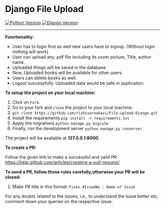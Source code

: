 # Django File Upload

[![Python Version](https://img.shields.io/badge/python-3.7-brightgreen.svg)](https://python.org)
[![Django Version](https://img.shields.io/badge/django-2.1-brightgreen.svg)](https://djangoproject.com)

-----------------------------------------------------------------------------------------------------------------
**Functionality:**
* User has to login first as well new users have to signup. (Without login nothing will work)
* User can upload any .pdf file including its cover picture, Title, author name.
* Uploaded things will be saved in the database.
* Now, Uploaded books will be available for other users.
* Users can delete books as well.
* Logout successfully. Uploaded data would be safe in application.



**To setup the project on your local machine:**

1. Click on `Fork`.
2. Go to your fork and `clone` the project to your local machine.
3. `git clone https://github.com/rishivarnakavi/File-upload-Django.git`
4. Install the requirements `pip install -r requirements.txt`
5. Apply the migrations `python manage.py migrate`
6. Finally, run the development server `python manage.py runserver`

The project will be available at **127.0.0.1:8000**.



**To create a PR:**

Follow the given link to make a successful and valid PR: https://help.github.com/articles/creating-a-pull-request/

**To send a PR, follow these rules carefully,**otherwise your PR will be closed**:**

1. Make PR title in this format: `Fixes #IssueNo : Name of Issue`

For any doubts related to the issues, i.e., to understand the issue better etc, comment down your queries on the respective issue.


